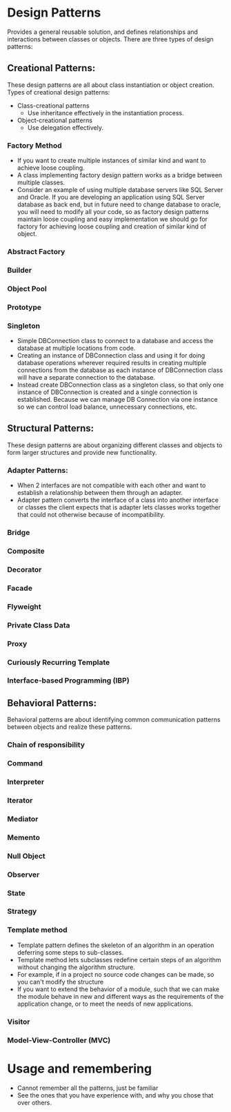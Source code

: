 # Design Patterns
Provides a general reusable solution, and defines relationships and interactions between classes or objects. There are three types of design patterns:

## Creational Patterns:
These design patterns are all about class instantiation or object creation. Types of creational design patterns:
  - Class-creational patterns
    - Use inheritance effectively in the instantiation process.
  - Object-creational patterns
    - Use delegation effectively.

 ### Factory Method
   - If you want to create multiple instances of similar kind and want to achieve loose coupling.
   - A class implementing factory design pattern works as a bridge between multiple classes.
   - Consider an example of using multiple database servers like SQL Server and Oracle. If you are developing an application using SQL Server database as back end, but in future need to change database to oracle, you will need to modify all your code, so as factory design patterns maintain loose coupling and easy implementation we should go for factory for achieving loose coupling and creation of similar kind of object.
 ### Abstract Factory
 ### Builder
 ### Object Pool
 ### Prototype
 ### Singleton
   - Simple DBConnection class to connect to a database and access the database at multiple locations from code.
   - Creating an instance of DBConnection class and using it for doing database operations wherever required results in creating multiple connections from the database as each instance of DBConnection class will have a separate connection to the database.
   - Instead create DBConnection class as a singleton class, so that only one instance of DBConnection is created and a single connection is established. Because we can manage DB Connection via one instance so we can control load balance, unnecessary connections, etc.

## Structural Patterns:
These design patterns are about organizing different classes and objects to form larger structures and provide new functionality.

### Adapter Patterns:
 - When 2 interfaces are not compatible with each other and want to establish a relationship between them through an adapter.
 - Adapter pattern converts the interface of a class into another interface or classes the client expects that is adapter lets classes works together that could not otherwise because of incompatibility.
### Bridge
### Composite
### Decorator
### Facade
### Flyweight
### Private Class Data
### Proxy
### Curiously Recurring Template
### Interface-based Programming (IBP)

## Behavioral Patterns:
Behavioral patterns are about identifying common communication patterns between objects and realize these patterns.

### Chain of responsibility
### Command
### Interpreter
### Iterator
### Mediator
### Memento
### Null Object
### Observer
### State
### Strategy
### Template method
 - Template pattern defines the skeleton of an algorithm in an operation deferring some steps to sub-classes.
 - Template method lets subclasses redefine certain steps of an algorithm without changing the algorithm structure.
 - For example, if in a project no source code changes can be made, so you can't modify the structure 
 - If you want to extend the behavior of a module, such that we can make the module behave in new and different ways as the requirements of the application change, or to meet the needs of new applications.
### Visitor
### Model-View-Controller (MVC)

# Usage and remembering
- Cannot remember all the patterns, just be familiar
- See the ones that you have experience with, and why you chose that over others.
